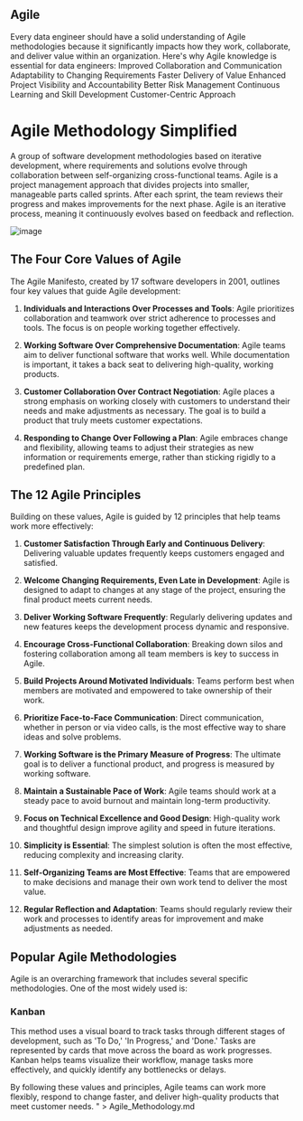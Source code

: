 ## Agile
Every data engineer should have a solid understanding of Agile methodologies because it significantly impacts how they work, collaborate, and deliver value within an organization. Here's why Agile knowledge is essential for data engineers:
Improved Collaboration and Communication
Adaptability to Changing Requirements
Faster Delivery of Value
Enhanced Project Visibility and Accountability
Better Risk Management
Continuous Learning and Skill Development
Customer-Centric Approach
 
# Agile Methodology Simplified

A group of software development methodologies based on iterative development, where requirements and solutions evolve through collaboration between self-organizing cross-functional teams. 
Agile is a project management approach that divides projects into smaller, manageable parts called sprints. After each sprint, the team reviews their progress and makes improvements for the next phase. Agile is an iterative process, meaning it continuously evolves based on feedback and reflection.

![image](https://github.com/user-attachments/assets/fd5724ba-5f90-4212-aa91-2d724cacecf8)


## The Four Core Values of Agile

The Agile Manifesto, created by 17 software developers in 2001, outlines four key values that guide Agile development:

1. **Individuals and Interactions Over Processes and Tools**: Agile prioritizes collaboration and teamwork over strict adherence to processes and tools. The focus is on people working together effectively.

2. **Working Software Over Comprehensive Documentation**: Agile teams aim to deliver functional software that works well. While documentation is important, it takes a back seat to delivering high-quality, working products.

3. **Customer Collaboration Over Contract Negotiation**: Agile places a strong emphasis on working closely with customers to understand their needs and make adjustments as necessary. The goal is to build a product that truly meets customer expectations.

4. **Responding to Change Over Following a Plan**: Agile embraces change and flexibility, allowing teams to adjust their strategies as new information or requirements emerge, rather than sticking rigidly to a predefined plan.

## The 12 Agile Principles

Building on these values, Agile is guided by 12 principles that help teams work more effectively:

1. **Customer Satisfaction Through Early and Continuous Delivery**: Delivering valuable updates frequently keeps customers engaged and satisfied.

2. **Welcome Changing Requirements, Even Late in Development**: Agile is designed to adapt to changes at any stage of the project, ensuring the final product meets current needs.

3. **Deliver Working Software Frequently**: Regularly delivering updates and new features keeps the development process dynamic and responsive.

4. **Encourage Cross-Functional Collaboration**: Breaking down silos and fostering collaboration among all team members is key to success in Agile.

5. **Build Projects Around Motivated Individuals**: Teams perform best when members are motivated and empowered to take ownership of their work.

6. **Prioritize Face-to-Face Communication**: Direct communication, whether in person or via video calls, is the most effective way to share ideas and solve problems.

7. **Working Software is the Primary Measure of Progress**: The ultimate goal is to deliver a functional product, and progress is measured by working software.

8. **Maintain a Sustainable Pace of Work**: Agile teams should work at a steady pace to avoid burnout and maintain long-term productivity.

9. **Focus on Technical Excellence and Good Design**: High-quality work and thoughtful design improve agility and speed in future iterations.

10. **Simplicity is Essential**: The simplest solution is often the most effective, reducing complexity and increasing clarity.

11. **Self-Organizing Teams are Most Effective**: Teams that are empowered to make decisions and manage their own work tend to deliver the most value.

12. **Regular Reflection and Adaptation**: Teams should regularly review their work and processes to identify areas for improvement and make adjustments as needed.

## Popular Agile Methodologies

Agile is an overarching framework that includes several specific methodologies. One of the most widely used is:

### Kanban

This method uses a visual board to track tasks through different stages of development, such as 'To Do,' 'In Progress,' and 'Done.' Tasks are represented by cards that move across the board as work progresses. Kanban helps teams visualize their workflow, manage tasks more effectively, and quickly identify any bottlenecks or delays.

By following these values and principles, Agile teams can work more flexibly, respond to change faster, and deliver high-quality products that meet customer needs.
" > Agile_Methodology.md
